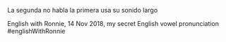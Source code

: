 La segunda no habla la primera usa su sonido largo 

English with Ronnie, 14 Nov 2018, my secret English vowel pronunciation #englishWithRonnie

